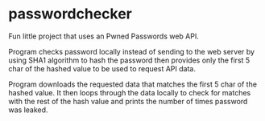 # passwordchecker

Fun little project that uses an Pwned Passwords web API.

Program checks password locally instead of sending to the web server by using SHA1 algorithm to hash the password
then provides only the first 5 char of the hashed value to be used to request API data.

Program downloads the requested data that matches the first 5 char of the hashed value.
It then loops through the data locally to check for matches with the rest of the hash value and prints the number of times
password was leaked.
